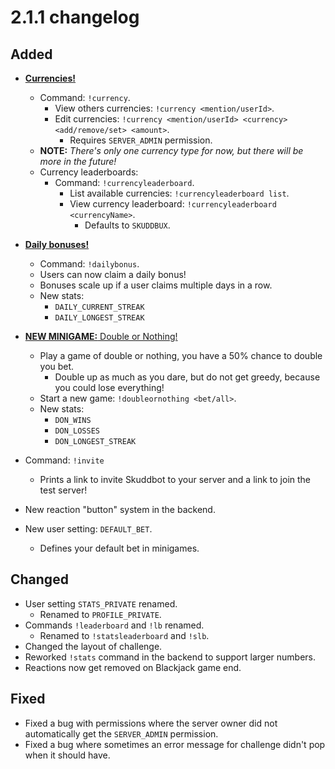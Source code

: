 # 2.1.1 changelog
## Added
- [**Currencies!**](https://wiki.skuddbot.xyz/features/currencies)
  - Command: `!currency`.
    - View others currencies: `!currency <mention/userId>`.
    - Edit currencies: `!currency <mention/userId> <currency> <add/remove/set> <amount>`.
      - Requires `SERVER_ADMIN` permission.
  - **NOTE:** *There's only one currency type for now, but there will be more in the future!*
  - Currency leaderboards:
      - Command: `!currencyleaderboard`.
        - List available currencies: `!currencyleaderboard list`.
        - View currency leaderboard: `!currencyleaderboard <currencyName>`.
          - Defaults to `SKUDDBUX`.
- [**Daily bonuses!**](https://wiki.skuddbot.xyz/systems/daily-bonus)
  - Command: `!dailybonus`.
  - Users can now claim a daily bonus!
  - Bonuses scale up if a user claims multiple days in a row.
  - New stats:
    - `DAILY_CURRENT_STREAK`
    - `DAILY_LONGEST_STREAK`
- [**NEW MINIGAME:** Double or Nothing!](https://wiki.skuddbot.xyz/minigames/double-or-nothing)
  - Play a game of double or nothing, you have a 50% chance to double you bet.
    - Double up as much as you dare, but do not get greedy, because you could lose everything!
  - Start a new game: `!doubleornothing <bet/all>`.
  - New stats:
    - `DON_WINS`
    - `DON_LOSSES`
    - `DON_LONGEST_STREAK`

- Command: `!invite`
  - Prints a link to invite Skuddbot to your server and a link to join the test server!
- New reaction "button" system in the backend.
- New user setting: `DEFAULT_BET`.
  - Defines your default bet in minigames.

## Changed
- User setting `STATS_PRIVATE` renamed.
  - Renamed to `PROFILE_PRIVATE`.
- Commands `!leaderboard` and `!lb` renamed.
  - Renamed to `!statsleaderboard` and `!slb`.
- Changed the layout of challenge.
- Reworked `!stats` command in the backend to support larger numbers.
- Reactions now get removed on Blackjack game end.

## Fixed
- Fixed a bug with permissions where the server owner did not automatically get the `SERVER_ADMIN` permission.
- Fixed a bug where sometimes an error message for challenge didn't pop when it should have.
